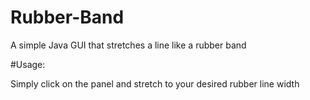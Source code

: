 # Rubber-Band
A simple Java GUI that stretches a line like a rubber band


#Usage:

Simply click on the panel and stretch to your desired rubber line width
